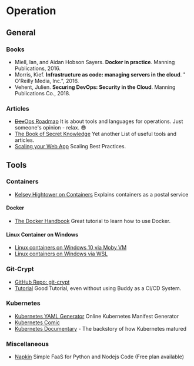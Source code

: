 # Operation

## General

### Books

- Miell, Ian, and Aidan Hobson Sayers. __Docker in practice__. Manning Publications, 2016.
- Morris, Kief. __Infrastructure as code: managing servers in the cloud__. " O'Reilly Media, Inc.", 2016.
- Vehent, Julien. __Securing DevOps: Security in the Cloud__. Manning Publications Co., 2018.

### Articles

- [~~Dev~~Ops Roadmap](https://roadmap.sh/devops) It is about tools and languages for operations. Just someone's opinion - relax. 😎
- [The Book of Secret Knowledge](https://github.com/trimstray/the-book-of-secret-knowledge) Yet another List of useful tools and articles.
- [Scaling your Web App](https://blog.hartleybrody.com/scale-load/) Scaling Best Practices.

## Tools


### Containers

- [Kelsey Hightower on Containers](https://www.youtube.com/watch?v=BE77h7dmoQU&t=472s) Explains containers as a postal service

#### Docker

- [The Docker Handbook](https://www.freecodecamp.org/news/the-docker-handbook/) Great tutorial to learn how to use Docker.



#### Linux Container on Windows

- [Linux containers on Windows 10 via Moby VM](https://docs.microsoft.com/en-us/virtualization/windowscontainers/deploy-containers/linux-containers)
- [Linux containers on Windows via WSL](https://docs.microsoft.com/en-us/windows/wsl/tutorials/wsl-containers)

### Git-Crypt

- [GitHub Repo: git-crypt](https://github.com/AGWA/git-crypt)
- [Tutorial](https://buddy.works/guides/git-crypt) Good Tutorial, even without using Buddy as a CI/CD System.

### Kubernetes

- [Kubernetes YAML Generator](https://k8syaml.com/) Online Kubernetes Manifest Generator
- [Kubernetes Comic](https://cloud.google.com/kubernetes-engine/kubernetes-comic)
- [Kubernetes Documentary](https://www.youtube.com/watch?v=BE77h7dmoQU) - The backstory of how Kubernetes matured


### Miscellaneous
- [Napkin](https://www.napkin.io/) Simple FaaS for Python and Nodejs Code (Free plan available)
